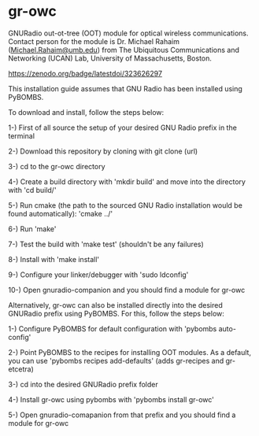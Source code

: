 # gr-owc
GNURadio out-ot-tree (OOT) module for optical wireless communications. Contact person for the module is Dr. Michael Rahaim (<Michael.Rahaim@umb.edu>) from The Ubiquitous Communications and Networking (UCAN) Lab, University of Massachusetts, Boston.

https://zenodo.org/badge/latestdoi/323626297


This installation guide assumes that GNU Radio has been installed using PyBOMBS.

To download and install, follow the steps below:

1-) First of all source the setup of your desired GNU Radio prefix in the terminal

2-) Download this repository by cloning with git clone (url)

3-) cd to the gr-owc directory

4-) Create a build directory with 'mkdir build' and move into the directory with 'cd build/'

5-) Run cmake (the path to the sourced GNU Radio installation would be found automatically): 'cmake ../'

6-) Run 'make'

7-) Test the build with 'make test' (shouldn't be any failures)

8-) Install with 'make install'

9-) Configure your linker/debugger with 'sudo ldconfig'

10-) Open gnuradio-companion and you should find a module for gr-owc

Alternatively, gr-owc can also be installed directly into the desired GNURadio prefix using PyBOMBS. For this, follow the steps below:

1-) Configure PyBOMBS for default configuration with 'pybombs auto-config'

2-) Point PyBOMBS to the recipes for installing OOT modules. As a default, you can use 'pybombs recipes add-defaults' (adds gr-recipes and gr-etcetra) 

3-) cd into the desired GNURadio prefix folder

4-) Install gr-owc using pybombs with 'pybombs install gr-owc' 

5-) Open gnuradio-comapanion from that prefix and you should find a module for gr-owc
